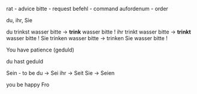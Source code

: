rat - advice
bitte - request
befehl - command
aufordenum - order

du, ihr, Sie

du trinkst wasser bitte -> **trink** wasser bitte !
ihr trinkt wasser bitte -> **trinkt** wasser bitte !
Sie trinken wasser bitte -> trinken Sie wasser bitte !

You have patience (geduld)

du hast geduld


Sein - to be
du -> Sei
ihr -> Seit
Sie -> Seien

you be happy Fro
